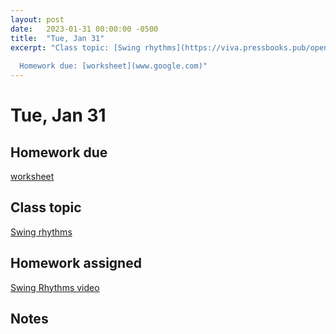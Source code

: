 ```yaml
---
layout: post
date:   2023-01-31 00:00:00 -0500
title:  "Tue, Jan 31"
excerpt: "Class topic: [Swing rhythms](https://viva.pressbooks.pub/openmusictheory/chapter/chord-symbols/)
  
  Homework due: [worksheet](www.google.com)"
---
```


# Tue, Jan 31

## Homework due

[worksheet](www.google.com)

## Class topic

[Swing rhythms](https://viva.pressbooks.pub/openmusictheory/chapter/chord-symbols/)

## Homework assigned

[Swing Rhythms video](https://viva.pressbooks.pub/openmusictheory/chapter/swing-rhythms/#assignments)

## Notes


